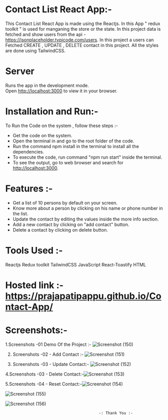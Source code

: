 
# Contact List React App:-

This Contact List React App is made using the Reactjs.
In this App " redux toolkit " is used for manganing the store or the state.
In this project data is fetched and show users from the api - https://jsonplaceholder.typicode.com/users.
In this project a users can Fetched CREATE , UPDATE , DELETE contact in this project.
All the styles are done using TailwindCSS.

#  Server 
Runs the app in the development mode.\
Open [http://localhost:3000](http://localhost:3000) to view it in your browser.

# Installation  and Run:-

To Run the Code on the system , follow these steps :-
- Get the code on the system.
- Open the terminal in and go to the root folder of the code.
- Run the command npm install in the terminal to install all the dependencies.
- To execute the code, run command "npm run start" inside the terminal.
- To see the output, go to web browser and search for [http://localhost:3000](http://localhost:3000).

# Features :-

- Get a list of 10 persons by default on your screen.
- Know more about a person by clicking on his name or phone number in the list.
- Update the contact by editing the values inside the more info section.
- Add a new contact by clicking on "add contact" button.
- Delete a contact by clicking on delete button.

# Tools Used :- 

Reactjs
Redux  toolkit 
TailwindCSS
JavaScript
React-Toastify 
HTML

# Hosted link :- https://prajapatipappu.github.io/Contact-App/


# Screenshots:-

1.Screenshots -01 Demo Of the Project :- ![Screenshot (150)](https://github.com/prajapatipappu/Contact-App/assets/87602146/983386fe-cb0d-4f58-aba1-b457dafd7ce4)

2. Screenshots -02 - Add Contact :- ![Screenshot (151)](https://github.com/prajapatipappu/Contact-App/assets/87602146/94b6168e-0141-4ca7-836d-36ee186cf42b)

3.  Screenshots -03 - Update Contact:- ![Screenshot (152)](https://github.com/prajapatipappu/Contact-App/assets/87602146/b314b279-984f-4389-aaed-293f6ff4b083)

4.Screenshots -03 - Delete Contact:-![Screenshot (153)](https://github.com/prajapatipappu/Contact-App/assets/87602146/a79379fe-2c9f-4af4-b67c-9bf51d3da25b)

5.Screenshots -04 - Reset Contact:-![Screenshot (154)](https://github.com/prajapatipappu/Contact-App/assets/87602146/b526462d-9d78-4d45-b2fe-0126ed37646d)


![Screenshot (155)](https://github.com/prajapatipappu/Contact-App/assets/87602146/641c9fe4-790b-4869-b3b2-78c845c20171)

![Screenshot (156)](https://github.com/prajapatipappu/Contact-App/assets/87602146/a2124307-8b55-43b1-88d5-bfa83c5703b9)




                                             -: Thank You :-
